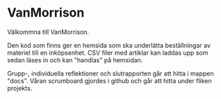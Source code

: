 # VanMorrison

Välkommna till VanMorrison. 

Den kod som finns ger en hemsida som ska underlätta beställningar av materiel till en inköpsenhet. CSV filer med artiklar kan laddas upp som sedan läses in och kan "handlas" på hemsidan.

Grupp-, individuella reflektioner och slutrapporten går att hitta i mappen "docs". Våran scrumboard gjordes i github och går att hitta under fliken projekts.
